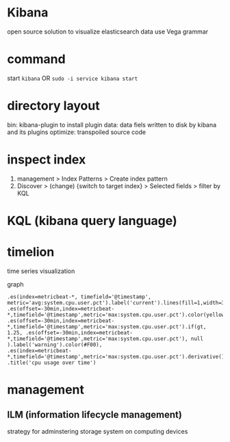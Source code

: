 # Kibana
open source solution to visualize elasticsearch data
use Vega grammar

# command
start `kibana`
OR `sudo -i service kibana start`

# directory layout
bin: kibana-plugin to install plugin
data: data fiels written to disk by kibana and its plugins
optimize: transpoiled source code


# inspect index
1. management > Index Patterns > Create index pattern
2. Discover > (change) {switch to target index} > Selected fields > filter by KQL

# KQL (kibana query language)

# timelion
time series visualization

graph
```
.es(index=metricbeat-*, timefield='@timestamp', metric='avg:system.cpu.user.pct').label('current').lines(fill=1,width=3.5).color(#888),
.es(offset=-30min,index=metricbeat-*,timefield='@timestamp',metric='max:system.cpu.user.pct').color(yellow),
.es(offset=-30min,index=metricbeat-*,timefield='@timestamp',metric='max:system.cpu.user.pct').if(gt, 1.25, .es(offset=-30min,index=metricbeat-*,timefield='@timestamp',metric='max:system.cpu.user.pct'), null ).label('warning').color(#F00),
.es(index=metricbeat-*,timefield='@timestamp',metric='max:system.cpu.user.pct').derivative().multiply(-1).label('change')
.title('cpu usage over time')
```

# management
## ILM (information lifecycle management)
strategy for adminstering storage system on computing devices






















